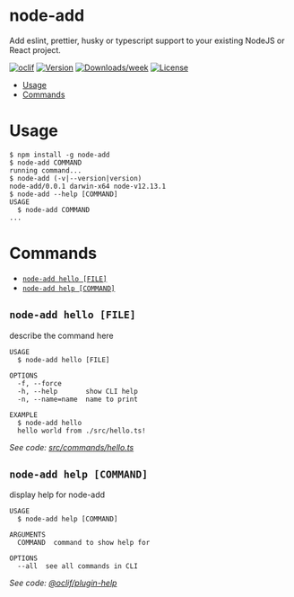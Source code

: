 node-add
========

Add eslint, prettier, husky or typescript support to your existing NodeJS or React project.

[![oclif](https://img.shields.io/badge/cli-oclif-brightgreen.svg)](https://oclif.io)
[![Version](https://img.shields.io/npm/v/node-add.svg)](https://npmjs.org/package/node-add)
[![Downloads/week](https://img.shields.io/npm/dw/node-add.svg)](https://npmjs.org/package/node-add)
[![License](https://img.shields.io/npm/l/node-add.svg)](https://github.com/ikatun/node-add/blob/master/package.json)

<!-- toc -->
* [Usage](#usage)
* [Commands](#commands)
<!-- tocstop -->
# Usage
<!-- usage -->
```sh-session
$ npm install -g node-add
$ node-add COMMAND
running command...
$ node-add (-v|--version|version)
node-add/0.0.1 darwin-x64 node-v12.13.1
$ node-add --help [COMMAND]
USAGE
  $ node-add COMMAND
...
```
<!-- usagestop -->
# Commands
<!-- commands -->
* [`node-add hello [FILE]`](#node-add-hello-file)
* [`node-add help [COMMAND]`](#node-add-help-command)

## `node-add hello [FILE]`

describe the command here

```
USAGE
  $ node-add hello [FILE]

OPTIONS
  -f, --force
  -h, --help       show CLI help
  -n, --name=name  name to print

EXAMPLE
  $ node-add hello
  hello world from ./src/hello.ts!
```

_See code: [src/commands/hello.ts](https://github.com/ikatun/node-add/blob/v0.0.1/src/commands/hello.ts)_

## `node-add help [COMMAND]`

display help for node-add

```
USAGE
  $ node-add help [COMMAND]

ARGUMENTS
  COMMAND  command to show help for

OPTIONS
  --all  see all commands in CLI
```

_See code: [@oclif/plugin-help](https://github.com/oclif/plugin-help/blob/v2.2.3/src/commands/help.ts)_
<!-- commandsstop -->
